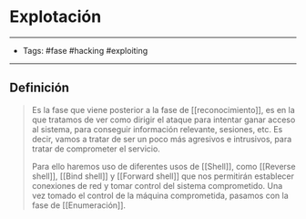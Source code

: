 # Explotación

***

* Tags: #fase #hacking #exploiting

***

## Definición

> Es la fase que viene posterior a la fase de \[\[reconocimiento]], es en la que tratamos de ver como dirigir el ataque para intentar ganar acceso al sistema, para conseguir información relevante, sesiones, etc. Es decir, vamos a tratar de ser un poco más agresivos e intrusivos, para tratar de comprometer el servicio.
>
> Para ello haremos uso de diferentes usos de \[\[Shell]], como \[\[Reverse shell]], \[\[Bind shell]] y \[\[Forward shell]] que nos permitirán establecer conexiones de red y tomar control del sistema comprometido. Una vez tomado el control de la máquina comprometida, pasamos con la fase de \[\[Enumeración]].
